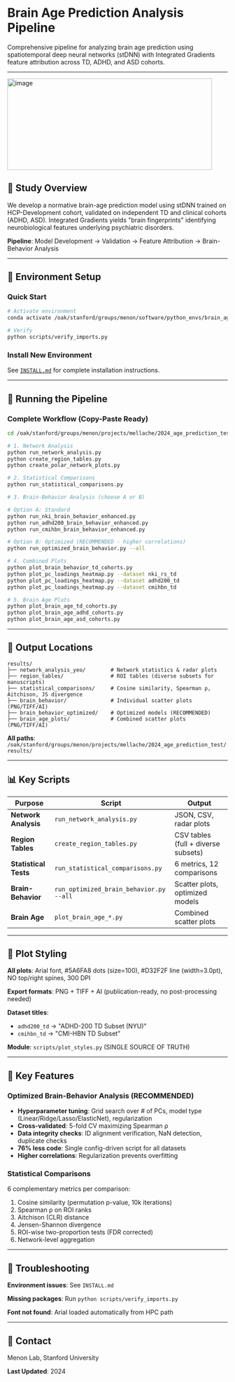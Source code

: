 # Brain Age Prediction Analysis Pipeline

Comprehensive pipeline for analyzing brain age prediction using spatiotemporal deep neural networks (stDNN) with Integrated Gradients feature attribution across TD, ADHD, and ASD cohorts.

---
<img width="468" height="209" alt="image" src="https://github.com/user-attachments/assets/f5b32844-55aa-49b6-9cd6-44d7a2313484" />

## 🧠 Study Overview

We develop a normative brain-age prediction model using stDNN trained on HCP-Development cohort, validated on independent TD and clinical cohorts (ADHD, ASD). Integrated Gradients yields "brain fingerprints" identifying neurobiological features underlying psychiatric disorders.

**Pipeline**: Model Development → Validation → Feature Attribution → Brain-Behavior Analysis

---

## 🔧 Environment Setup

### Quick Start
```bash
# Activate environment
conda activate /oak/stanford/groups/menon/software/python_envs/brain_age_2024

# Verify
python scripts/verify_imports.py
```

### Install New Environment
See [`INSTALL.md`](INSTALL.md) for complete installation instructions.

---

## 🚀 Running the Pipeline

### Complete Workflow (Copy-Paste Ready)

```bash
cd /oak/stanford/groups/menon/projects/mellache/2024_age_prediction_test/scripts

# 1. Network Analysis
python run_network_analysis.py
python create_region_tables.py
python create_polar_network_plots.py

# 2. Statistical Comparisons  
python run_statistical_comparisons.py

# 3. Brain-Behavior Analysis (choose A or B)

# Option A: Standard
python run_nki_brain_behavior_enhanced.py
python run_adhd200_brain_behavior_enhanced.py
python run_cmihbn_brain_behavior_enhanced.py

# Option B: Optimized (RECOMMENDED - higher correlations)
python run_optimized_brain_behavior.py --all

# 4. Combined Plots
python plot_brain_behavior_td_cohorts.py
python plot_pc_loadings_heatmap.py --dataset nki_rs_td
python plot_pc_loadings_heatmap.py --dataset adhd200_td
python plot_pc_loadings_heatmap.py --dataset cmihbn_td

# 5. Brain Age Plots
python plot_brain_age_td_cohorts.py
python plot_brain_age_adhd_cohorts.py
python plot_brain_age_asd_cohorts.py
```

---

## 📁 Output Locations

```
results/
├── network_analysis_yeo/        # Network statistics & radar plots
├── region_tables/               # ROI tables (diverse subsets for manuscripts)
├── statistical_comparisons/     # Cosine similarity, Spearman ρ, Aitchison, JS divergence
├── brain_behavior/              # Individual scatter plots (PNG/TIFF/AI)
├── brain_behavior_optimized/    # Optimized models (RECOMMENDED)
├── brain_age_plots/             # Combined scatter plots (PNG/TIFF/AI)
```

**All paths**: `/oak/stanford/groups/menon/projects/mellache/2024_age_prediction_test/results/`

---

## 📊 Key Scripts

| Purpose | Script | Output |
|---------|--------|--------|
| **Network Analysis** | `run_network_analysis.py` | JSON, CSV, radar plots |
| **Region Tables** | `create_region_tables.py` | CSV tables (full + diverse subsets) |
| **Statistical Tests** | `run_statistical_comparisons.py` | 6 metrics, 12 comparisons |
| **Brain-Behavior** | `run_optimized_brain_behavior.py --all` | Scatter plots, optimized models |
| **Brain Age** | `plot_brain_age_*.py` | Combined scatter plots |

---

## 🎨 Plot Styling

**All plots**: Arial font, #5A6FA8 dots (size=100), #D32F2F line (width=3.0pt), NO top/right spines, 300 DPI

**Export formats**: PNG + TIFF + AI (publication-ready, no post-processing needed)

**Dataset titles**:
- `adhd200_td` → "ADHD-200 TD Subset (NYU)"
- `cmihbn_td` → "CMI-HBN TD Subset"

**Module**: `scripts/plot_styles.py` (SINGLE SOURCE OF TRUTH)

---

## 📖 Key Features

### Optimized Brain-Behavior Analysis (RECOMMENDED)
- **Hyperparameter tuning**: Grid search over # of PCs, model type (Linear/Ridge/Lasso/ElasticNet), regularization
- **Cross-validated**: 5-fold CV maximizing Spearman ρ
- **Data integrity checks**: ID alignment verification, NaN detection, duplicate checks
- **76% less code**: Single config-driven script for all datasets
- **Higher correlations**: Regularization prevents overfitting

### Statistical Comparisons
6 complementary metrics per comparison:
1. Cosine similarity (permutation p-value, 10k iterations)
2. Spearman ρ on ROI ranks
3. Aitchison (CLR) distance
4. Jensen-Shannon divergence
5. ROI-wise two-proportion tests (FDR corrected)
6. Network-level aggregation

---

## 🐛 Troubleshooting

**Environment issues**: See `INSTALL.md`

**Missing packages**: Run `python scripts/verify_imports.py`

**Font not found**: Arial loaded automatically from HPC path

---

## 📧 Contact

Menon Lab, Stanford University

**Last Updated**: 2024

